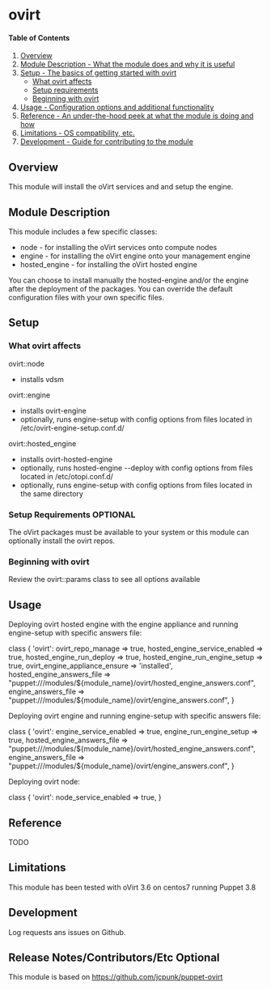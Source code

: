 # ovirt

#### Table of Contents

1. [Overview](#overview)
2. [Module Description - What the module does and why it is useful](#module-description)
3. [Setup - The basics of getting started with ovirt](#setup)
    * [What ovirt affects](#what-ovirt-affects)
    * [Setup requirements](#setup-requirements)
    * [Beginning with ovirt](#beginning-with-ovirt)
4. [Usage - Configuration options and additional functionality](#usage)
5. [Reference - An under-the-hood peek at what the module is doing and how](#reference)
5. [Limitations - OS compatibility, etc.](#limitations)
6. [Development - Guide for contributing to the module](#development)

## Overview

This module will install the oVirt services and and setup the engine.

## Module Description

This module includes a few specific classes:

* node - for installing the oVirt services onto compute nodes
* engine - for installing the oVirt engine onto your management engine
* hosted_engine - for installing the oVirt hosted engine

You can choose to install manually the hosted-engine and/or the engine
after the deployment of the packages. You can override the default
configuration files with your own specific files.

## Setup

### What ovirt affects

ovirt::node
* installs vdsm

ovirt::engine
* installs ovirt-engine
* optionally, runs engine-setup with config options from files located
  in /etc/ovirt-engine-setup.conf.d/

ovirt::hosted_engine
* installs ovirt-hosted-engine
* optionally, runs hosted-engine --deploy with config options from files
  located in /etc/otopi.conf.d/
* optionally, runs engine-setup with config options from files located
  in the same directory

### Setup Requirements **OPTIONAL**

The oVirt packages must be available to your system or
this module can optionally install the ovirt repos.

### Beginning with ovirt

Review the ovirt::params class to see all options available

## Usage

Deploying ovirt hosted engine with the engine appliance and running
engine-setup with specific answers file:

  class { 'ovirt':
    ovirt_repo_manage              => true,
    hosted_engine_service_enabled  => true,
    hosted_engine_run_deploy       => true,
    hosted_engine_run_engine_setup => true,
    ovirt_engine_appliance_ensure  => 'installed',
    hosted_engine_answers_file     => "puppet:///modules/${module_name}/ovirt/hosted_engine_answers.conf",
    engine_answers_file            => "puppet:///modules/${module_name}/ovirt/engine_answers.conf",
  }

Deploying ovirt engine and running engine-setup with specific answers file:

  class { 'ovirt':
    engine_service_enabled     => true,
    engine_run_engine_setup    => true,
    hosted_engine_answers_file => "puppet:///modules/${module_name}/ovirt/hosted_engine_answers.conf",
    engine_answers_file        => "puppet:///modules/${module_name}/ovirt/engine_answers.conf",
  }

Deploying ovirt node:

  class { 'ovirt':
    node_service_enabled => true,
  }

## Reference

TODO

## Limitations

This module has been tested with oVirt 3.6 on centos7 running Puppet 3.8

## Development

Log requests ans issues on Github.

## Release Notes/Contributors/Etc **Optional**

This module is based on https://github.com/jcpunk/puppet-ovirt

